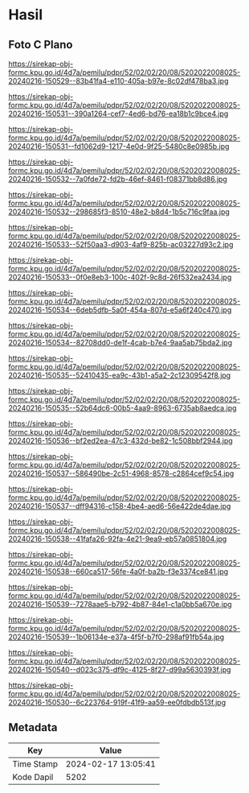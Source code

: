 # Hasil

## Foto C Plano

https://sirekap-obj-formc.kpu.go.id/4d7a/pemilu/pdpr/52/02/02/20/08/5202022008025-20240216-150529--83b41fa4-e110-405a-b97e-8c02df478ba3.jpg

https://sirekap-obj-formc.kpu.go.id/4d7a/pemilu/pdpr/52/02/02/20/08/5202022008025-20240216-150531--390a1264-cef7-4ed6-bd76-ea18b1c9bce4.jpg

https://sirekap-obj-formc.kpu.go.id/4d7a/pemilu/pdpr/52/02/02/20/08/5202022008025-20240216-150531--fd1062d9-1217-4e0d-9f25-5480c8e0985b.jpg

https://sirekap-obj-formc.kpu.go.id/4d7a/pemilu/pdpr/52/02/02/20/08/5202022008025-20240216-150532--7a0fde72-fd2b-46ef-8461-f08371bb8d86.jpg

https://sirekap-obj-formc.kpu.go.id/4d7a/pemilu/pdpr/52/02/02/20/08/5202022008025-20240216-150532--298685f3-8510-48e2-b8d4-1b5c716c9faa.jpg

https://sirekap-obj-formc.kpu.go.id/4d7a/pemilu/pdpr/52/02/02/20/08/5202022008025-20240216-150533--52f50aa3-d903-4af9-825b-ac03227d93c2.jpg

https://sirekap-obj-formc.kpu.go.id/4d7a/pemilu/pdpr/52/02/02/20/08/5202022008025-20240216-150533--0f0e8eb3-100c-402f-9c8d-26f532ea2434.jpg

https://sirekap-obj-formc.kpu.go.id/4d7a/pemilu/pdpr/52/02/02/20/08/5202022008025-20240216-150534--6deb5dfb-5a0f-454a-807d-e5a6f240c470.jpg

https://sirekap-obj-formc.kpu.go.id/4d7a/pemilu/pdpr/52/02/02/20/08/5202022008025-20240216-150534--82708dd0-de1f-4cab-b7e4-9aa5ab75bda2.jpg

https://sirekap-obj-formc.kpu.go.id/4d7a/pemilu/pdpr/52/02/02/20/08/5202022008025-20240216-150535--52410435-ea9c-43b1-a5a2-2c12309542f8.jpg

https://sirekap-obj-formc.kpu.go.id/4d7a/pemilu/pdpr/52/02/02/20/08/5202022008025-20240216-150535--52b64dc6-00b5-4aa9-8963-6735ab8aedca.jpg

https://sirekap-obj-formc.kpu.go.id/4d7a/pemilu/pdpr/52/02/02/20/08/5202022008025-20240216-150536--bf2ed2ea-47c3-432d-be82-1c508bbf2944.jpg

https://sirekap-obj-formc.kpu.go.id/4d7a/pemilu/pdpr/52/02/02/20/08/5202022008025-20240216-150537--586490be-2c51-4968-8578-c2864cef9c54.jpg

https://sirekap-obj-formc.kpu.go.id/4d7a/pemilu/pdpr/52/02/02/20/08/5202022008025-20240216-150537--dff94316-c158-4be4-aed6-56e422de4dae.jpg

https://sirekap-obj-formc.kpu.go.id/4d7a/pemilu/pdpr/52/02/02/20/08/5202022008025-20240216-150538--41fafa26-92fa-4e21-9ea9-eb57a0851804.jpg

https://sirekap-obj-formc.kpu.go.id/4d7a/pemilu/pdpr/52/02/02/20/08/5202022008025-20240216-150538--660ca517-56fe-4a0f-ba2b-f3e3374ce841.jpg

https://sirekap-obj-formc.kpu.go.id/4d7a/pemilu/pdpr/52/02/02/20/08/5202022008025-20240216-150539--7278aae5-b792-4b87-84e1-c1a0bb5a670e.jpg

https://sirekap-obj-formc.kpu.go.id/4d7a/pemilu/pdpr/52/02/02/20/08/5202022008025-20240216-150539--1b06134e-e37a-4f5f-b7f0-298af91fb54a.jpg

https://sirekap-obj-formc.kpu.go.id/4d7a/pemilu/pdpr/52/02/02/20/08/5202022008025-20240216-150540--d023c375-df9c-4125-8f27-d99a5630393f.jpg

https://sirekap-obj-formc.kpu.go.id/4d7a/pemilu/pdpr/52/02/02/20/08/5202022008025-20240216-150530--6c223764-919f-41f9-aa59-ee0fdbdb513f.jpg


## Metadata

| Key        | Value               |
| ---------- | ------------------- |
| Time Stamp | 2024-02-17 13:05:41 |
| Kode Dapil | 5202                |



